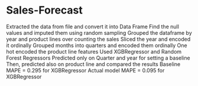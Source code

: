 # Sales-Forecast
Extracted the data from file and convert it into Data Frame
Find the null values and imputed them using random sampling
Grouped the dataframe by year and product lines over counting the sales
Sliced the year and encoded it ordinally
Grouped months into quarters and encoded them ordinally
One hot encoded the product line features
Used XGBRegressor and Random Forest Regressors
Predicted only on Quarter and year for setting a baseline
Then, predicted also on product line and compared the results
Baseline MAPE = 0.295 for XGBRegressor
Actual model MAPE = 0.095 for XGBRegressor
